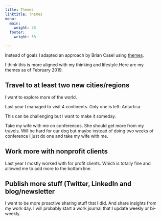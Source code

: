 ```yaml
---
title: Themes
linktitle: Themes
menu:
  main:
    weight: 30
  footer:
    weight: 30

---
```

Instead of goals I adapted an approach by Brian Casel using [themes](https://briancasel.com/themes-not-goals/).

I think this is more aligned with my thinking and lifestyle.Here are my themes as of February 2019.

## Travel to at least two new cities/regions

I want to explore more of the world.

Last year I managed to visit 4 continents. Only one is left: Antartica

This can be challenging but I want to make it someday.

Take my wife with me on conferences. She should get more from my travels. Will be hard for our dog but maybe instead of doing two weeks of conference I just do one and take my wife with me.

## Work more with nonprofit clients

Last year I mostly worked with for profit clients. Which is totally fine and allowed me to add more to the bottom line. 

## Publish more stuff (Twitter, LinkedIn and blog/newsletter

I want to be more proactive sharing stuff that I did. And share insights from my work day. I will probably start a work journal that I update weekly or bi-weekly.
